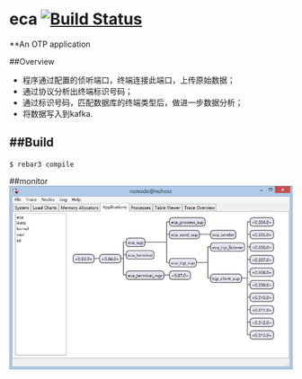 eca [![Build Status](https://travis-ci.org/yunnet/eca.svg?branch=master)](https://travis-ci.org/yunnet/eca)
=====

**An OTP application

##Overview
* 程序通过配置的侦听端口，终端连接此端口，上传原始数据；
* 通过协议分析出终端标识号码；
* 通过标识号码，匹配数据库的终端类型后，做进一步数据分析；
* 将数据写入到kafka.


##Build
-----

    $ rebar3 compile

##monitor
![observer](https://github.com/yunnet/eca/blob/master/config/monitor.png "observer")  
